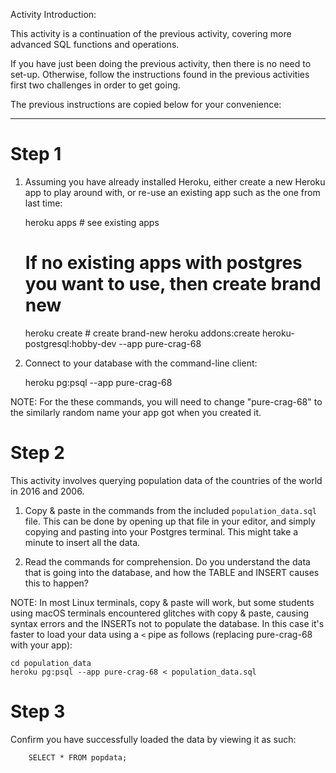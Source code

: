Activity Introduction:

This activity is a continuation of the previous activity, covering more
advanced SQL functions and operations.

If you have just been doing the previous activity, then there is no need to
set-up. Otherwise, follow the instructions found in the previous activities
first two challenges in order to get going.

The previous instructions are copied below for your convenience:


------------------



# Step 1

1. Assuming you have already installed Heroku, either create a new Heroku app
to play around with, or re-use an existing app such as the one from last time:

    heroku apps      # see existing apps

    # If no existing apps with postgres you want to use, then create brand new
    heroku create    # create brand-new
    heroku addons:create heroku-postgresql:hobby-dev --app pure-crag-68

2. Connect to your database with the command-line client:

    heroku pg:psql --app pure-crag-68

NOTE: For the these commands, you will need to change "pure-crag-68" to the
similarly random name your app got when you created it.


# Step 2

This activity involves querying population data of the countries of the world
in 2016 and 2006.

1. Copy & paste in the commands from the included `population_data.sql` file.
This can be done by opening up that file in your editor, and simply copying and
pasting into your Postgres terminal. This might take a minute to insert all the
data.

2. Read the commands for comprehension. Do you understand the data that is
going into the database, and how the TABLE and INSERT causes this to happen?

NOTE: In most Linux terminals, copy & paste will work, but some students using
macOS terminals encountered glitches with copy & paste, causing syntax errors
and the INSERTs not to populate the database. In this case it's faster to load
your data using a `<` pipe as follows (replacing pure-crag-68 with your app):


    cd population_data
    heroku pg:psql --app pure-crag-68 < population_data.sql



# Step 3

Confirm you have successfully loaded the data by viewing it as such:


        SELECT * FROM popdata;

